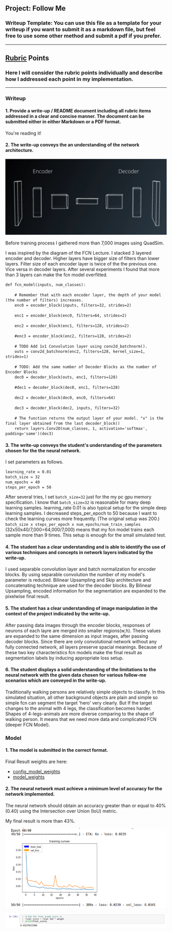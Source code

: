 ## Project: Follow Me
### Writeup Template: You can use this file as a template for your writeup if you want to submit it as a markdown file, but feel free to use some other method and submit a pdf if you prefer.

---

[//]: # (Image References)

[fcn]: ./fcn.png
[learning_curve]: ./learning_curve_epoch40.png
[final_score]: ./final_score.png

## [Rubric](https://review.udacity.com/#!/rubrics/1155/view) Points
### Here I will consider the rubric points individually and describe how I addressed each point in my implementation.

---

### Writeup

#### 1. Provide a write-up / README document including all rubric items addressed in a clear and concise manner. The document can be submitted either in either Markdown or a PDF format.

You're reading it!

#### 2. The write-up conveys the an understanding of the network architecture.

![alt text][fcn]

Before training process I gathered more than 7,000 images using QuadSim.

I was inspired by the diagram of the FCN Lecture. I stacked 3 layered encoder and decoder. Higher layers have bigger size of filters than lower layers. Filter size of each encoder layer is twice of the the previous one. Vice versa in decoder layers. After several experiments I found that more than 3 layers can make the fcn model overfitted.

```
def fcn_model(inputs, num_classes):

    # Remember that with each encoder layer, the depth of your model (the number of filters) increases.
    enc0 = encoder_block(inputs, filters=32, strides=2)

    enc1 = encoder_block(enc0, filters=64, strides=2)

    enc2 = encoder_block(enc1, filters=128, strides=2)

    #enc3 = encoder_block(enc2, filters=128, strides=2)

    # TODO Add 1x1 Convolution layer using conv2d_batchnorm().
    outs = conv2d_batchnorm(enc2, filters=128, kernel_size=1, strides=1)

    # TODO: Add the same number of Decoder Blocks as the number of Encoder Blocks
    dec0 = decoder_block(outs, enc1, filters=128)

    #dec1 = decoder_block(dec0, enc1, filters=128)

    dec2 = decoder_block(dec0, enc0, filters=64)

    dec3 = decoder_block(dec2, inputs, filters=32)

    # The function returns the output layer of your model. "x" is the final layer obtained from the last decoder_block()
    return layers.Conv2D(num_classes, 1, activation='softmax', padding='same')(dec3)
```
#### 3. The write-up conveys the student's understanding of the parameters chosen for the the neural network.

I set parameters as follows.
```
learning_rate = 0.01
batch_size = 32
num_epochs = 40
steps_per_epoch = 50
```

After several tries, I set `batch_size=32` just for the my pc gpu memory specification. I know that `batch_size=32` is reasonable for many deep learning samples.
learning_rate 0.01 is also typical setup for the simple deep learning samples.
I decreased steps_per_epoch to 50 because I want to check the learning curves more frequently. (The original setup was 200.)
`batch_size x steps_per_epoch x num_epochs/num_train_samples` (32x50x40/7,000=64,000/7,000) means that my fcn model trains each sample more than 9 times.
This setup is enough for the small simulated test.


#### 4. The student has a clear understanding and is able to identify the use of various techniques and concepts in network layers indicated by the write-up.

I used separable convolution layer and  batch normalization for encoder blocks. By using separable convolution the number of my model's parameter is reduced.
Bilinear Upsampling and Skip architecture and concatenating technique are used for the decoder blocks. By Bilinear Upsampling, encoded information for the segmentation are expanded to the pixelwise final result.

#### 5. The student has a clear understanding of image manipulation in the context of the project indicated by the write-up.

After passing data images through the encoder blocks, responses of neurons of each layre are merged into smaller regions(w,h). These values are expanded to the same dimension as input images, after passing decoder blocks.
Since there are only convolutional network without any fully connected network, all layers preserve spacial meanings.
Because of these two key characteristics fcn models make the final result as segmentation labels by inducing appropriate loss setup.

#### 6. The student displays a solid understanding of the limitations to the neural network with the given data chosen for various follow-me scenarios which are conveyed in the write-up.

Traditionally walking persons are relatively simple objects to classify. In this simulated situation, all other background objects are plain and simple so simple fcn can segment the target 'hero' very clearly. But If the target changes to the animal with 4 legs, the classification becomes harder. Shapes of 4-legs-animals are more diverse comparing to the shape of walking person. It means that we need more data and complicated FCN (deeper FCN Model).

### Model

#### 1. The model is submitted in the correct format.

Final Result weights are here:  
* [config_model_weights](./data/weights/config_model_weights)
* [model_weights](./data/weights/model_weights)

#### 2. The neural network must achieve a minimum level of accuracy for the network implemented.

The neural network should obtain an accuracy greater than or equal to 40% (0.40) using the Intersection over Union (IoU) metric.

My final result is more than 43%.

![alt text][learning_curve]

![alt text][final_score]

